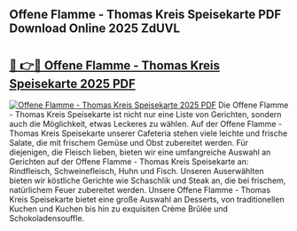 ## Offene Flamme - Thomas Kreis Speisekarte PDF Download Online 2025 ZdUVL

# <h2><a href="http://gcdcvk.nevu.top/?p=Offene+Flamme+-+Thomas+Kreis+Speisekarte">🔗 👉🔴 Offene Flamme - Thomas Kreis Speisekarte 2025 PDF</a></h2>

[![Offene Flamme - Thomas Kreis Speisekarte 2025 PDF](https://i.imgur.com/dBaPXMq.png)](http://gcdcvk.nevu.top/?p=Offene+Flamme+-+Thomas+Kreis+Speisekarte)
Die Offene Flamme - Thomas Kreis Speisekarte ist nicht nur eine Liste von Gerichten, sondern auch die Möglichkeit, etwas Leckeres zu wählen. Auf der Offene Flamme - Thomas Kreis Speisekarte unserer Cafeteria stehen viele leichte und frische Salate, die mit frischem Gemüse und Obst zubereitet werden. Für diejenigen, die Fleisch lieben, bieten wir eine umfangreiche Auswahl an Gerichten auf der Offene Flamme - Thomas Kreis Speisekarte an: Rindfleisch, Schweinefleisch, Huhn und Fisch. Unseren Auserwählten bieten wir köstliche Gerichte wie Schaschlik und Steak an, die bei frischem, natürlichem Feuer zubereitet werden. Unsere Offene Flamme - Thomas Kreis Speisekarte bietet eine große Auswahl an Desserts, von traditionellen Kuchen und Kuchen bis hin zu exquisiten Crème Brûlée und Schokoladensouffle.
